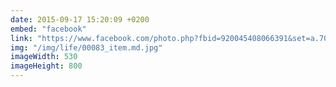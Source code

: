 ```yaml
---
date: 2015-09-17 15:20:09 +0200
embed: "facebook"
link: "https://www.facebook.com/photo.php?fbid=920045408066391&set=a.701530316584569.1073741829.100001828228976&type=3&theater"
img: "/img/life/00083_item.md.jpg"
imageWidth: 530
imageHeight: 800
---
```

